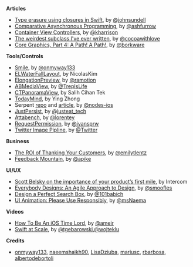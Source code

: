 
**Articles**

* [Type erasure using closures in Swift](https://medium.com/@johnsundell/type-erasure-using-closures-in-swift-1e6125231f8), by [@johnsundell](https://twitter.com/johnsundell)
* [Comparative Asynchronous Programming](https://ashfurrow.com/blog/comparative-asynchronous-programming/), by [@ashfurrow](https://twitter.com/ashfurrow)
* [Container View Controllers](https://useyourloaf.com/blog/container-view-controllers/), by [@kharrison](https://twitter.com/kharrison)
* [The weirdest subclass I've ever written](https://www.cocoawithlove.com/blog/protocols-versus-subclasses.html), by [@cocoawithlove](https://twitter.com/cocoawithlove)
* [Core Graphics, Part 4: A Path! A Path!](https://www.bignerdranch.com/blog/core-graphics-part-4-a-path-a-path/), by [@borkware](https://twitter.com/borkware)

**Tools/Controls**

* [Smile](https://github.com/onmyway133/Smile), by [@onmyway133](https://twitter.com/onmyway133)
* [ELWaterFallLayout](https://github.com/NicolasKim/ELWaterFallLayout), by NicolasKim
* [ElongationPreview](https://github.com/ramotion/elongation-preview), by [@ramotion](https://twitter.com/ramotion)
* [ABMediaView](https://github.com/andrewboryk/ABMediaView), by [@TrepIsLife](https://twitter.com/TrepIsLife)
* [CTPanoramaView](https://github.com/scihant/CTPanoramaView), by Salih Cihan Tek
* [TodayMind](https://github.com/cyanzhong/TodayMind), by Ying Zhong
* Serpent [repo](https://github.com/nodes-ios/Serpent) and [article](https://engineering.nodesagency.com/articles/iOS/Serpent-more-than-just-another-JSON-mapping-framework/), by [@nodes-ios](https://github.com/nodes-ios)
* [JustPersist](https://github.com/justeat/JustPersist), by [@justeat_tech](https://twitter.com/justeat_tech)
* [Attabench](https://github.com/lorentey/Attabench), by [@lorentey](https://twitter.com/lorentey)
* [RequestPermission](https://github.com/IvanVorobei/RequestPermission), by [@ivansprw](https://twitter.com/ivansprw)
* [Twitter Image Pipline](https://github.com/twitter/ios-twitter-image-pipeline), by [@Twitter](https://twitter.com/twitter)

**Business**

* [The ROI of Thanking Your Customers](https://www.helpscout.net/blog/roi-of-thanking-customers/), by [@emilytlentz](https://www.helpscout.net/blog/roi-of-thanking-customers/)
* [Feedback Mountain](http://www.allenpike.com/2017/feedback-mountain/), by [@apike](https://twitter.com/apike)

**UI/UX**

* [Scott Belsky on the importance of your product’s first mile](https://blog.intercom.com/scott-belsky-behance-benchmark/), by Intercom
* [Everybody Designs: An Agile Approach to Design](https://pspdfkit.com/blog/2017/everybody-designs/), by [@smoofles](https://twitter.com/smoofles)
* [Design a Perfect Search Box](https://uxplanet.org/design-a-perfect-search-box-b6baaf9599c#.yxf6xk7ux), by [@101babich](https://twitter.com/101babich)
* [UI Animation: Please Use Responsibly](https://uxdesign.cc/ui-animation-please-use-responsibly-e707dbdb12d5#.wr7ffrkpc), by [@msNaema](https://twitter.com/msNaema)


**Videos**

* [How To Be An iOS Time Lord](https://cocoaheads.tv/how-to-be-an-ios-time-lord-by-ameir-al-zoubi/), by [@ameir](https://twitter.com/ameir)
* [Swift at Scale](https://realm.io/news/swift-at-scale/), by [@tgebarowski](https://twitter.com/tgebarowski),[@wojteklu](https://twitter.com/wojteklu)

**Credits**

* [onmyway133](https://github.com/onmyway133), [naeemshaikh90](https://github.com/naeemshaikh90), [LisaDziuba](https://github.com/lisadziuba), [mariusc](https://github.com/mariusc), [rbarbosa](https://github.com/rbarbosa), [albertodebortoli](https://github.com/albertodebortoli)

